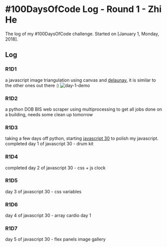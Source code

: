 # #100DaysOfCode Log - Round 1 - Zhi He

The log of my #100DaysOfCode challenge. Started on [January 1, Monday, 2018].

## Log

### R1D1 
a javascript image triangulation using canvas and [delaunay](https://github.com/ironwallaby/delaunay), it is similar to the other ones out there :) 
![day-1-demo](day-1/demo.gif)

### R1D2
a python DOB BIS web scraper using multiprocessing to get all jobs done on a building, needs some clean up tomorrow

### R1D3
taking a few days off python, starting [javascript 30](https://javascript30.com/) to polish my javascript.
completed day 1 of javascript 30 - drum kit 

### R1D4
completed day 2 of javascript 30 - css + js clock

### R1D5
day 3 of javascript 30 - css variables

### R1D6
day 4 of javascript 30 - array cardio day 1

### R1D7
day 5 of javascript 30 - flex panels image gallery